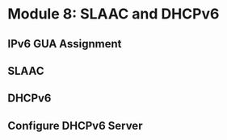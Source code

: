 # Module 8: SLAAC and DHCPv6

## IPv6 GUA Assignment

## SLAAC

## DHCPv6

## Configure DHCPv6 Server
